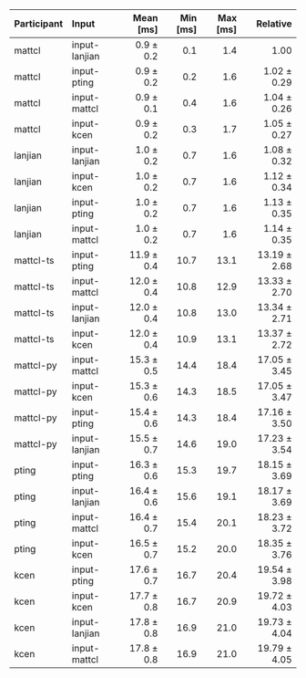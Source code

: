 | Participant | Input | Mean [ms] | Min [ms] | Max [ms] | Relative |
|:---|:---|---:|---:|---:|---:|
| mattcl | input-lanjian | 0.9 ± 0.2 | 0.1 | 1.4 | 1.00 |
| mattcl | input-pting | 0.9 ± 0.2 | 0.2 | 1.6 | 1.02 ± 0.29 |
| mattcl | input-mattcl | 0.9 ± 0.1 | 0.4 | 1.6 | 1.04 ± 0.26 |
| mattcl | input-kcen | 0.9 ± 0.2 | 0.3 | 1.7 | 1.05 ± 0.27 |
| lanjian | input-lanjian | 1.0 ± 0.2 | 0.7 | 1.6 | 1.08 ± 0.32 |
| lanjian | input-kcen | 1.0 ± 0.2 | 0.7 | 1.6 | 1.12 ± 0.34 |
| lanjian | input-pting | 1.0 ± 0.2 | 0.7 | 1.6 | 1.13 ± 0.35 |
| lanjian | input-mattcl | 1.0 ± 0.2 | 0.7 | 1.6 | 1.14 ± 0.35 |
| mattcl-ts | input-pting | 11.9 ± 0.4 | 10.7 | 13.1 | 13.19 ± 2.68 |
| mattcl-ts | input-mattcl | 12.0 ± 0.4 | 10.8 | 12.9 | 13.33 ± 2.70 |
| mattcl-ts | input-lanjian | 12.0 ± 0.4 | 10.8 | 13.0 | 13.34 ± 2.71 |
| mattcl-ts | input-kcen | 12.0 ± 0.4 | 10.9 | 13.1 | 13.37 ± 2.72 |
| mattcl-py | input-mattcl | 15.3 ± 0.5 | 14.4 | 18.4 | 17.05 ± 3.45 |
| mattcl-py | input-kcen | 15.3 ± 0.6 | 14.3 | 18.5 | 17.05 ± 3.47 |
| mattcl-py | input-pting | 15.4 ± 0.6 | 14.3 | 18.4 | 17.16 ± 3.50 |
| mattcl-py | input-lanjian | 15.5 ± 0.7 | 14.6 | 19.0 | 17.23 ± 3.54 |
| pting | input-pting | 16.3 ± 0.6 | 15.3 | 19.7 | 18.15 ± 3.69 |
| pting | input-lanjian | 16.4 ± 0.6 | 15.6 | 19.1 | 18.17 ± 3.69 |
| pting | input-mattcl | 16.4 ± 0.7 | 15.4 | 20.1 | 18.23 ± 3.72 |
| pting | input-kcen | 16.5 ± 0.7 | 15.2 | 20.0 | 18.35 ± 3.76 |
| kcen | input-pting | 17.6 ± 0.7 | 16.7 | 20.4 | 19.54 ± 3.98 |
| kcen | input-kcen | 17.7 ± 0.8 | 16.7 | 20.9 | 19.72 ± 4.03 |
| kcen | input-lanjian | 17.8 ± 0.8 | 16.9 | 21.0 | 19.73 ± 4.04 |
| kcen | input-mattcl | 17.8 ± 0.8 | 16.9 | 21.0 | 19.79 ± 4.05 |
